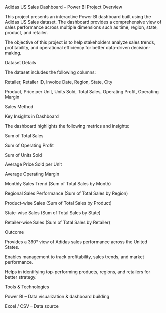 Adidas US Sales Dashboard – Power BI
 Project Overview

This project presents an interactive Power BI dashboard built using the Adidas US Sales dataset. The dashboard provides a comprehensive view of sales performance across multiple dimensions such as time, region, state, product, and retailer.

The objective of this project is to help stakeholders analyze sales trends, profitability, and operational efficiency for better data-driven decision-making.

 Dataset Details

The dataset includes the following columns:

Retailer, Retailer ID, Invoice Date, Region, State, City

Product, Price per Unit, Units Sold, Total Sales, Operating Profit, Operating Margin

Sales Method

 Key Insights in Dashboard

The dashboard highlights the following metrics and insights:

Sum of Total Sales

Sum of Operating Profit

Sum of Units Sold

Average Price Sold per Unit

Average Operating Margin

Monthly Sales Trend (Sum of Total Sales by Month)

Regional Sales Performance (Sum of Total Sales by Region)

Product-wise Sales (Sum of Total Sales by Product)

State-wise Sales (Sum of Total Sales by State)

Retailer-wise Sales (Sum of Total Sales by Retailer)

 Outcome

Provides a 360° view of Adidas sales performance across the United States.

Enables management to track profitability, sales trends, and market performance.

Helps in identifying top-performing products, regions, and retailers for better strategy.

 Tools & Technologies

Power BI – Data visualization & dashboard building

Excel / CSV – Data source
